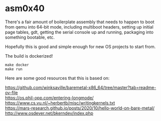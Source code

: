 
asm0x40
=======

There's a fair amount of boilerplate assembly that needs to happen to
boot from qemu into 64-bit mode, including multiboot headers, setting
up initial page tables, gdt, getting the serial console up and
running, packaging into something bootable, etc.

Hopefully this is good and simple enough for new OS projects to start
from.

The build is dockerized!

```
make docker
make run
```

Here are some good resources that this is based on:

<https://github.com/winksaville/baremetal-x86_64/tree/master?tab=readme-ov-file> \
<https://os.phil-opp.com/entering-longmode/> \
<https://www.cs.vu.nl/~herbertb/misc/writingkernels.txt> \
<https://mars-research.github.io/posts/2020/10/hello-world-on-bare-metal/> \
<http://www.osdever.net/bkerndev/index.php>

